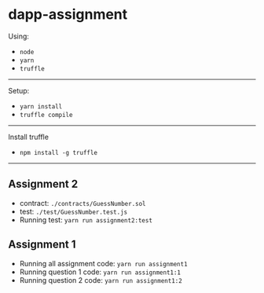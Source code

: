 # dapp-assignment

Using:

- `node`
- `yarn`
- `truffle`

---

Setup:

- `yarn install`
- `truffle compile`

---
Install truffle

- `npm install -g truffle`


---

## Assignment 2

- contract: `./contracts/GuessNumber.sol`
- test: `./test/GuessNumber.test.js`
- Running test: `yarn run assignment2:test`

## Assignment 1

-   Running all assignment code: `yarn run assignment1`
-   Running question 1 code: `yarn run assignment1:1`
-   Running question 2 code: `yarn run assignment1:2`
